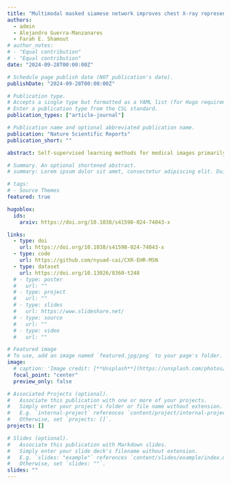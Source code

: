 ```yaml
---
title: "Multimodal masked siamese network improves chest X-ray representation learning"
authors:
  - admin
  - Alejandro Guerra-Manzanares
  - Farah E. Shamout
# author_notes:
# - "Equal contribution"
# - "Equal contribution"
date: "2024-09-28T00:00:00Z"

# Schedule page publish date (NOT publication's date).
publishDate: "2024-09-28T00:00:00Z"

# Publication type.
# Accepts a single type but formatted as a YAML list (for Hugo requirements).
# Enter a publication type from the CSL standard.
publication_types: ["article-journal"]

# Publication name and optional abbreviated publication name.
publication: "Nature Scientific Reports"
publication_short: ""

abstract: Self-supervised learning methods for medical images primarily rely on the imaging modality during pretraining. Although such approaches deliver promising results, they do not take advantage of the associated patient or scan information collected within Electronic Health Records (EHR). This study aims to develop a multimodal pretraining approach for chest radiographs that considers EHR data incorporation as an additional modality that during training. We propose to incorporate EHR data during self-supervised pretraining with a Masked Siamese Network (MSN) to enhance the quality of chest radiograph representations. We investigate three types of EHR data, including demographic, scan metadata, and inpatient stay information. We evaluate the multimodal MSN on three publicly available chest X-ray datasets, MIMIC-CXR, CheXpert, and NIH-14, using two vision transformer (ViT) backbones, specifically ViT-Tiny and ViT-Small. In assessing the quality of the representations through linear evaluation, our proposed method demonstrates significant improvement compared to vanilla MSN and state-of-the-art self-supervised learning baselines. In particular, our proposed method achieves an improvement of of 2%  in the Area Under the Receiver Operating Characteristic Curve (AUROC) compared to vanilla MSN and 5% to 8% compared to other baselines, including uni-modal ones. Furthermore, our findings reveal that demographic features provide the most significant performance improvement. Our work highlights the potential of EHR-enhanced self-supervised pretraining for medical imaging and opens opportunities for future research to address limitations in existing representation learning methods for other medical imaging modalities, such as neuro-, ophthalmic, and sonar imaging.

# Summary. An optional shortened abstract.
# summary: Lorem ipsum dolor sit amet, consectetur adipiscing elit. Duis posuere tellus ac convallis placerat. Proin tincidunt magna sed ex sollicitudin condimentum.

# tags:
# - Source Themes
featured: true

hugoblox:
  ids:
    arxiv: https://doi.org/10.1038/s41598-024-74043-x

links:
  - type: doi
    url: https://doi.org/10.1038/s41598-024-74043-x
  - type: code
    url: https://github.com/nyuad-cai/CXR-EHR-MSN
  - type: dataset
    url: https://doi.org/10.13026/8360-t248
  # - type: poster
  #   url: ""
  # - type: project
  #   url: ""
  # - type: slides
  #   url: https://www.slideshare.net/
  # - type: source
  #   url: ""
  # - type: video
  #   url: ""

# Featured image
# To use, add an image named `featured.jpg/png` to your page's folder. 
image:
  # caption: 'Image credit: [**Unsplash**](https://unsplash.com/photos/jdD8gXaTZsc)'
  focal_point: "center"
  preview_only: false

# Associated Projects (optional).
#   Associate this publication with one or more of your projects.
#   Simply enter your project's folder or file name without extension.
#   E.g. `internal-project` references `content/project/internal-project/index.md`.
#   Otherwise, set `projects: []`.
projects: []

# Slides (optional).
#   Associate this publication with Markdown slides.
#   Simply enter your slide deck's filename without extension.
#   E.g. `slides: "example"` references `content/slides/example/index.md`.
#   Otherwise, set `slides: ""`.
slides: ""
---
```


<!-- {{% callout note %}}
Click the *Cite* button above to demo the feature to enable visitors to import publication metadata into their reference management software.
{{% /callout %}}

{{% callout note %}}
Create your slides in Markdown - click the *Slides* button to check out the example.
{{% /callout %}}

Add the publication's **full text** or **supplementary notes** here. You can use rich formatting such as including [code, math, and images](https://docs.hugoblox.com/content/writing-markdown-latex/). -->
